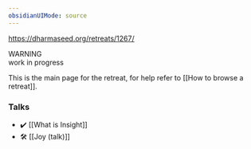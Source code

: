 ```yaml
---
obsidianUIMode: source
---
```

https://dharmaseed.org/retreats/1267/

<div class="admonition warning"><div class="title">WARNING</div><div class="content">
work in progress<br/>
</div></div>

This is the main page for the retreat, for help refer to [[How to browse a retreat]].

### Talks
- ✔️ [[What is Insight]]
- 🛠️ [[Joy (talk)]]

